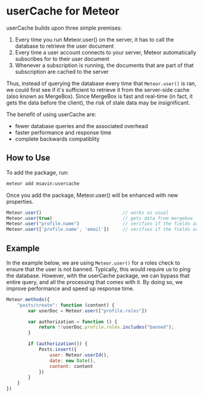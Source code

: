 # userCache for Meteor

userCache builds upon three simple premises:
1. Every time you run Meteor.user() on the server, it has to call the database to retrieve the user document
2. Every time a user account connects to your server, Meteor automatically subscribes for to their user document
3. Whenever a subscription is running, the documents that are part of that subscription are cached to the server

Thus, instead of querying the database every time that `Meteor.user()` is ran, we could first see if it's sufficient to retrieve it from the server-side cache (also known as MergeBox). Since MergeBox is fast and real-time (in fact, it gets the data before the client), the risk of stale data may be insignificant.

The benefit of using userCache are:
 - fewer database queries and the associated overhead
 - faster performance and response time
 - complete backwards compatiblity

## How to Use

To add the package, run:

```bash
meteor add msavin:usercache
```

Once you add the package, Meteor.user() will be enhanced with new properties.

```javascript
Meteor.user()                              // works as usual
Meteor.user(true)                          // gets data from mergebox
Meteor.user("profile.name")				   // verifies if the fields are in MergeBox. If not, it retrieves the document from the database
Meteor.user(['profile.name', 'email'])     // verifies if the fields are in MergeBox. If not, it retrieves the document from the database
```

## Example

In the example below, we are using `Meteor.user()` for a roles check to ensure that the user is not banned. Typically, this would require us to ping the database. However, with the userCache package, we can bypass that entire query, and all the processing that comes with it. By doing so, we improve performance and speed up response time.  

```js
Meteor.methods({
	"posts/create": function (content) {
		var userDoc = Meteor.user(["profile.roles"])

		var authorization = function () {
			return !!userDoc.profile.roles.includes("banned");
		}

		if (authorization()) {
			Posts.insert({
				user: Meteor.userId(),
				date: new Date(),
				content: content
			})
		}
	}
})
```